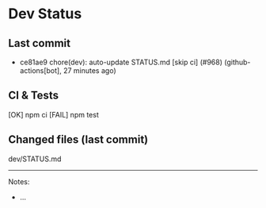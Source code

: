 # Dev Status

## Last commit
- ce81ae9 chore(dev): auto-update STATUS.md [skip ci] (#968) (github-actions[bot], 27 minutes ago)
## CI & Tests
[OK] npm ci
[FAIL] npm test

## Changed files (last commit)
dev/STATUS.md

---
Notes:
- ...
